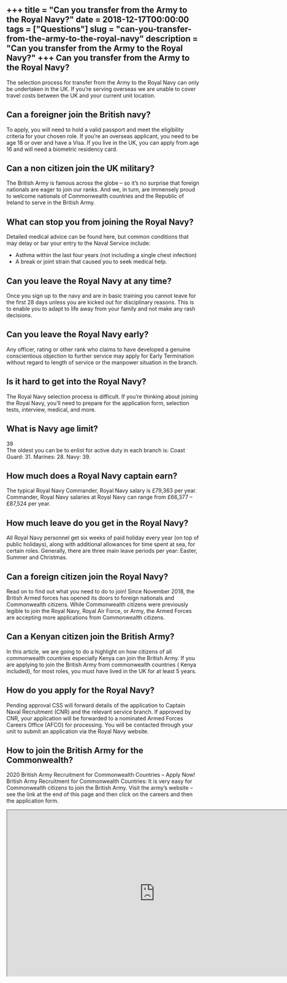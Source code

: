 +++
title = "Can you transfer from the Army to the Royal Navy?"
date = 2018-12-17T00:00:00
tags = ["Questions"]
slug = "can-you-transfer-from-the-army-to-the-royal-navy"
description = "Can you transfer from the Army to the Royal Navy?"
+++
Can you transfer from the Army to the Royal Navy?
-------------------------------------------------

The selection process for transfer from the Army to the Royal Navy can only be undertaken in the UK. If you’re serving overseas we are unable to cover travel costs between the UK and your current unit location.

Can a foreigner join the British navy?
--------------------------------------

To apply, you will need to hold a valid passport and meet the eligibility criteria for your chosen role. If you’re an overseas applicant, you need to be age 18 or over and have a Visa. If you live in the UK, you can apply from age 16 and will need a biometric residency card.

Can a non citizen join the UK military?
---------------------------------------

The British Army is famous across the globe – so it’s no surprise that foreign nationals are eager to join our ranks. And we, in turn, are immensely proud to welcome nationals of Commonwealth countries and the Republic of Ireland to serve in the British Army.

What can stop you from joining the Royal Navy?
----------------------------------------------

Detailed medical advice can be found here, but common conditions that may delay or bar your entry to the Naval Service include:

- Asthma within the last four years (not including a single chest infection)
- A break or joint strain that caused you to seek medical help.

Can you leave the Royal Navy at any time?
-----------------------------------------

Once you sign up to the navy and are in basic training you cannot leave for the first 28 days unless you are kicked out for disciplinary reasons. This is to enable you to adapt to life away from your family and not make any rash decisions.

Can you leave the Royal Navy early?
-----------------------------------

Any officer, rating or other rank who claims to have developed a genuine conscientious objection to further service may apply for Early Termination without regard to length of service or the manpower situation in the branch.

Is it hard to get into the Royal Navy?
--------------------------------------

The Royal Navy selection process is difficult. If you’re thinking about joining the Royal Navy, you’ll need to prepare for the application form, selection tests, interview, medical, and more.

What is Navy age limit?
-----------------------

39  
The oldest you can be to enlist for active duty in each branch is: Coast Guard: 31. Marines: 28. Navy: 39.

How much does a Royal Navy captain earn?
----------------------------------------

The typical Royal Navy Commander, Royal Navy salary is £79,363 per year. Commander, Royal Navy salaries at Royal Navy can range from £66,377 – £87,524 per year.

How much leave do you get in the Royal Navy?
--------------------------------------------

All Royal Navy personnel get six weeks of paid holiday every year (on top of public holidays), along with additional allowances for time spent at sea, for certain roles. Generally, there are three main leave periods per year: Easter, Summer and Christmas.

Can a foreign citizen join the Royal Navy?
------------------------------------------

Read on to find out what you need to do to join! Since November 2018, the British Armed forces has opened its doors to foreign nationals and Commonwealth citizens. While Commonwealth citizens were previously legible to join the Royal Navy, Royal Air Force, or Army, the Armed Forces are accepting more applications from Commonwealth citizens.

Can a Kenyan citizen join the British Army?
-------------------------------------------

In this article, we are going to do a highlight on how citizens of all commonwealth countries especially Kenya can join the British Army. If you are applying to join the British Army from commonwealth countries ( Kenya included), for most roles, you must have lived in the UK for at least 5 years.

How do you apply for the Royal Navy?
------------------------------------

Pending approval CSS will forward details of the application to Captain Naval Recruitment (CNR) and the relevant service branch. If approved by CNR, your application will be forwarded to a nominated Armed Forces Careers Office (AFCO) for processing. You will be contacted through your unit to submit an application via the Royal Navy website.

How to join the British Army for the Commonwealth?
--------------------------------------------------

2020 British Army Recruitment for Commonwealth Countries – Apply Now! British Army Recruitment for Commonwealth Countries: It is very easy for Commonwealth citizens to join the British Army. Visit the army’s website – see the link at the end of this page and then click on the careers and then the application form.

<iframe allow="accelerometer; autoplay; clipboard-write; encrypted-media; gyroscope; picture-in-picture" allowfullscreen="" class="__youtube_prefs__  epyt-is-override  no-lazyload" data-no-lazy="1" data-origheight="433" data-origwidth="770" data-skipgform_ajax_framebjll="" height="433" id="_ytid_56591" loading="lazy" src="https://www.youtube.com/embed/4plHYrw9iRA?enablejsapi=1&autoplay=0&cc_load_policy=0&cc_lang_pref=&iv_load_policy=1&loop=0&modestbranding=0&rel=1&fs=1&playsinline=0&autohide=2&theme=dark&color=red&controls=1&" title="YouTube player" width="770"></iframe>